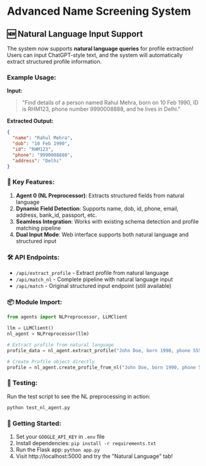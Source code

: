 # Advanced Name Screening System

## 🆕 Natural Language Input Support

The system now supports **natural language queries** for profile extraction! Users can input ChatGPT-style text, and the system will automatically extract structured profile information.

### Example Usage:

**Input:**

> "Find details of a person named Rahul Mehra, born on 10 Feb 1990, ID is RHM123, phone number 9990008888, and he lives in Delhi."

**Extracted Output:**

```json
{
  "name": "Rahul Mehra",
  "dob": "10 Feb 1990",
  "id": "RHM123",
  "phone": "9990008888",
  "address": "Delhi"
}
```

### 🎯 Key Features:

1. **Agent 0 (NL Preprocessor)**: Extracts structured fields from natural language
2. **Dynamic Field Detection**: Supports name, dob, id, phone, email, address, bank_id, passport, etc.
3. **Seamless Integration**: Works with existing schema detection and profile matching pipeline
4. **Dual Input Mode**: Web interface supports both natural language and structured input

### 🛠 API Endpoints:

- `/api/extract_profile` - Extract profile from natural language
- `/api/match_nl` - Complete pipeline with natural language input
- `/api/match` - Original structured input endpoint (still available)

### 📦 Module Import:

```python
from agents import NLPreprocessor, LLMClient

llm = LLMClient()
nl_agent = NLPreprocessor(llm)

# Extract profile from natural language
profile_data = nl_agent.extract_profile("John Doe, born 1990, phone 555-1234")

# Create Profile object directly
profile = nl_agent.create_profile_from_nl("John Doe, born 1990, phone 555-1234")
```

### 🧪 Testing:

Run the test script to see the NL preprocessing in action:

```bash
python test_nl_agent.py
```

### 🚀 Getting Started:

1. Set your `GOOGLE_API_KEY` in `.env` file
2. Install dependencies: `pip install -r requirements.txt`
3. Run the Flask app: `python app.py`
4. Visit http://localhost:5000 and try the "Natural Language" tab!
